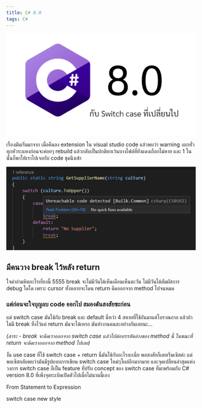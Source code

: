 ```yaml
---
title: C# 8.0
tags: C#
---
```


![c# and switch case expression](c-sharp-8/csharp-8.png)

เรื่องมันเริ่มมาจาก เมื่อคืนลง extension ใน visual studio code แล้วพบว่า warning งอกทั่วทุกหัวระแหงก่อนจะค่อยๆ rebuild แล้วกลับเป็นปกติยกเว้นบางไฟล์ที่ยังแดงเถือกไม่หาย และ 1 ในนั้นก็พาให้เราไปเจอกับ code ชุดนึงเข้า

![unreachable code](c-sharp-8/unreachable-break.png)

## มีคนวาง break ไว้หลัง return

ใจดำอำมหิตอะไรเยี่ยงนี้ 5555 break จะไม่มีวันได้เห็นเดือนเห็นตะวัน ไม่มีวันได้สัมผัสการ debug ใดใด เพราะ cursor ทั้งหลายจะโดน return ดีดออกจาก method ไปจนหมด

### แต่ก่อนจะใจบุญลบ code ออกไป สมองดันสงสัยซะก่อน

แต่ switch case มันใช้กับ break และ default นี่หว่า 4 สหายที่ใช้กันมาแต่โบราณกาล แล้วถ้าไม่มี break ทิ้งไว้แค่ return มันจะได้เหรอ มันทำงานคนละอย่างกันเลยนะ...

*(สาระ - break จะดีดเราออกจาก switch case แล้วไปต่อบรรทัดล่างของ method นี้ ในขณะที่ return จะดีดเราออกจาก method ไปเลย)*

งั้น use case ที่ใช้ switch case + return นี่มันใช้กับอะไรละเนี่ย พอสงสัยก็เลยเริ่มเซิสค่ะ แต่พอเซิสกลับพบว่ามันมีรูปแบบการเขียน switch case ใหม่ๆโผล่อีกมากมาย และจุดเปลี่ยนล่าสุดแห่งวงการ switch case ก็เป็น feature ที่ปรับ concept ของ switch case ที่มาพร้อมกับ C# version 8.0 ที่เพิ่งจุดระเบิดเปิดตัวไปเมื่อไม่นานนี้เอง

From Statement to Expression

switch case new style